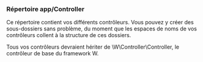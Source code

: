 ### Répertoire app/Controller

Ce répertoire contient vos différents contrôleurs. Vous pouvez y créer des sous-dossiers sans problème, du moment que les espaces de noms de vos contrôleurs collent à la structure de ces dossiers. 

Tous vos contrôleurs devraient hériter de \W\Controller\Controller, le contrôleur de base du framework W. 